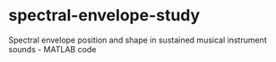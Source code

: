 # spectral-envelope-study
Spectral envelope position and shape in sustained musical instrument sounds - MATLAB code

